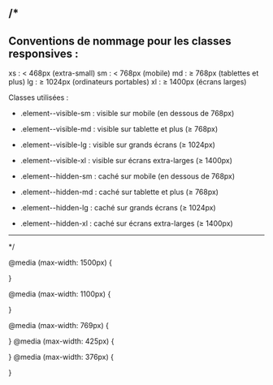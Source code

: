 /* 
  --------------------------------------------------------------
  Conventions de nommage pour les classes responsives :
  --------------------------------------------------------------
  xs : < 468px  (extra-small)
  sm : < 768px  (mobile)
  md : ≥ 768px (tablettes et plus)
  lg : ≥ 1024px (ordinateurs portables)
  xl : ≥ 1400px (écrans larges)

  Classes utilisées :
  - .element--visible-sm      : visible sur mobile (en dessous de 768px)
  - .element--visible-md      : visible sur tablette et plus (≥ 768px)
  - .element--visible-lg      : visible sur grands écrans (≥ 1024px)
  - .element--visible-xl      : visible sur écrans extra-larges (≥ 1400px)

  - .element--hidden-sm       : caché sur mobile (en dessous de 768px)
  - .element--hidden-md       : caché sur tablette et plus (≥ 768px)
  - .element--hidden-lg       : caché sur grands écrans (≥ 1024px)
  - .element--hidden-xl       : caché sur écrans extra-larges (≥ 1400px)

  --------------------------------------------------------------
*/


<i class="fa-solid fa-magnifying-glass fa-xs"></i>   <!-- très petit -->
<i class="fa-solid fa-magnifying-glass fa-sm"></i>   <!-- petit -->
<i class="fa-solid fa-magnifying-glass fa-lg"></i>   <!-- grand -->
<i class="fa-solid fa-magnifying-glass fa-2x"></i>   <!-- 2x plus grand -->
<i class="fa-solid fa-magnifying-glass fa-3x"></i>   <!-- 3x plus grand -->


@media (max-width: 1500px) {

}

@media (max-width: 1100px) {

}

@media (max-width: 769px) {

}
@media (max-width: 425px) {

}
@media (max-width: 376px) {
	
}


<!-- Changer le style de transition sur bouton et lien -->
<!-- bouton sur item6 nas pas de focus -->